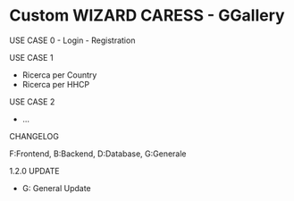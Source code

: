 # Custom WIZARD CARESS - GGallery



USE CASE 0
	- Login
	- Registration

USE CASE 1
 - Ricerca per Country
 - Ricerca per HHCP

USE CASE 2
 - ...

CHANGELOG 

F:Frontend, B:Backend, D:Database, G:Generale

1.2.0 UPDATE
 - G: General Update
